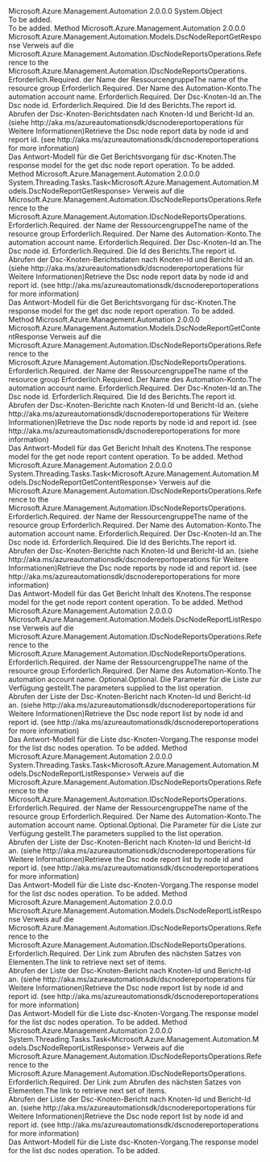 <Type Name="DscNodeReportsOperationsExtensions" FullName="Microsoft.Azure.Management.Automation.DscNodeReportsOperationsExtensions">
  <TypeSignature Language="C#" Value="public static class DscNodeReportsOperationsExtensions" />
  <TypeSignature Language="ILAsm" Value=".class public auto ansi abstract sealed beforefieldinit DscNodeReportsOperationsExtensions extends System.Object" />
  <TypeSignature Language="DocId" Value="T:Microsoft.Azure.Management.Automation.DscNodeReportsOperationsExtensions" />
  <TypeSignature Language="VB.NET" Value="Public Module DscNodeReportsOperationsExtensions" />
  <TypeSignature Language="F#" Value="type DscNodeReportsOperationsExtensions = class" />
  <AssemblyInfo>
    <AssemblyName>Microsoft.Azure.Management.Automation</AssemblyName>
    <AssemblyVersion>2.0.0.0</AssemblyVersion>
  </AssemblyInfo>
  <Base>
    <BaseTypeName>System.Object</BaseTypeName>
  </Base>
  <Interfaces />
  <Docs>
    <summary>To be added.</summary>
    <remarks>To be added.</remarks>
  </Docs>
  <Members>
    <Member MemberName="Get">
      <MemberSignature Language="C#" Value="public static Microsoft.Azure.Management.Automation.Models.DscNodeReportGetResponse Get (this Microsoft.Azure.Management.Automation.IDscNodeReportsOperations operations, string resourceGroupName, string automationAccount, Guid nodeId, Guid reportId);" />
      <MemberSignature Language="ILAsm" Value=".method public static hidebysig class Microsoft.Azure.Management.Automation.Models.DscNodeReportGetResponse Get(class Microsoft.Azure.Management.Automation.IDscNodeReportsOperations operations, string resourceGroupName, string automationAccount, valuetype System.Guid nodeId, valuetype System.Guid reportId) cil managed" />
      <MemberSignature Language="DocId" Value="M:Microsoft.Azure.Management.Automation.DscNodeReportsOperationsExtensions.Get(Microsoft.Azure.Management.Automation.IDscNodeReportsOperations,System.String,System.String,System.Guid,System.Guid)" />
      <MemberSignature Language="VB.NET" Value="&lt;Extension()&gt;&#xA;Public Function Get (operations As IDscNodeReportsOperations, resourceGroupName As String, automationAccount As String, nodeId As Guid, reportId As Guid) As DscNodeReportGetResponse" />
      <MemberSignature Language="F#" Value="static member Get : Microsoft.Azure.Management.Automation.IDscNodeReportsOperations * string * string * Guid * Guid -&gt; Microsoft.Azure.Management.Automation.Models.DscNodeReportGetResponse" Usage="Microsoft.Azure.Management.Automation.DscNodeReportsOperationsExtensions.Get (operations, resourceGroupName, automationAccount, nodeId, reportId)" />
      <MemberType>Method</MemberType>
      <AssemblyInfo>
        <AssemblyName>Microsoft.Azure.Management.Automation</AssemblyName>
        <AssemblyVersion>2.0.0.0</AssemblyVersion>
      </AssemblyInfo>
      <ReturnValue>
        <ReturnType>Microsoft.Azure.Management.Automation.Models.DscNodeReportGetResponse</ReturnType>
      </ReturnValue>
      <Parameters>
        <Parameter Name="operations" Type="Microsoft.Azure.Management.Automation.IDscNodeReportsOperations" RefType="this" />
        <Parameter Name="resourceGroupName" Type="System.String" />
        <Parameter Name="automationAccount" Type="System.String" />
        <Parameter Name="nodeId" Type="System.Guid" />
        <Parameter Name="reportId" Type="System.Guid" />
      </Parameters>
      <Docs>
        <param name="operations">
            <span data-ttu-id="f7d78-101">Verweis auf die Microsoft.Azure.Management.Automation.IDscNodeReportsOperations.</span><span class="sxs-lookup"><span data-stu-id="f7d78-101">Reference to the Microsoft.Azure.Management.Automation.IDscNodeReportsOperations.</span></span>
            </param>
        <param name="resourceGroupName">
            <span data-ttu-id="f7d78-102">Erforderlich.</span><span class="sxs-lookup"><span data-stu-id="f7d78-102">Required.</span></span> <span data-ttu-id="f7d78-103">der Name der Ressourcengruppe</span><span class="sxs-lookup"><span data-stu-id="f7d78-103">The name of the resource group</span></span>
            </param>
        <param name="automationAccount">
            <span data-ttu-id="f7d78-104">Erforderlich.</span><span class="sxs-lookup"><span data-stu-id="f7d78-104">Required.</span></span> <span data-ttu-id="f7d78-105">Der Name des Automation-Konto.</span><span class="sxs-lookup"><span data-stu-id="f7d78-105">The automation account name.</span></span>
            </param>
        <param name="nodeId">
            <span data-ttu-id="f7d78-106">Erforderlich.</span><span class="sxs-lookup"><span data-stu-id="f7d78-106">Required.</span></span> <span data-ttu-id="f7d78-107">Der Dsc-Knoten-Id an.</span><span class="sxs-lookup"><span data-stu-id="f7d78-107">The Dsc node id.</span></span>
            </param>
        <param name="reportId">
            <span data-ttu-id="f7d78-108">Erforderlich.</span><span class="sxs-lookup"><span data-stu-id="f7d78-108">Required.</span></span> <span data-ttu-id="f7d78-109">Die Id des Berichts.</span><span class="sxs-lookup"><span data-stu-id="f7d78-109">The report id.</span></span>
            </param>
        <summary>
            <span data-ttu-id="f7d78-110">Abrufen der Dsc-Knoten-Berichtsdaten nach Knoten-Id und Bericht-Id an.  (siehe http://aka.ms/azureautomationsdk/dscnodereportoperations für Weitere Informationen)</span><span class="sxs-lookup"><span data-stu-id="f7d78-110">Retrieve the Dsc node report data by node id and report id.  (see http://aka.ms/azureautomationsdk/dscnodereportoperations for more information)</span></span>
            </summary>
        <returns>
            <span data-ttu-id="f7d78-111">Das Antwort-Modell für die Get Berichtsvorgang für dsc-Knoten.</span><span class="sxs-lookup"><span data-stu-id="f7d78-111">The response model for the get dsc node report operation.</span></span>
            </returns>
        <remarks>To be added.</remarks>
      </Docs>
    </Member>
    <Member MemberName="GetAsync">
      <MemberSignature Language="C#" Value="public static System.Threading.Tasks.Task&lt;Microsoft.Azure.Management.Automation.Models.DscNodeReportGetResponse&gt; GetAsync (this Microsoft.Azure.Management.Automation.IDscNodeReportsOperations operations, string resourceGroupName, string automationAccount, Guid nodeId, Guid reportId);" />
      <MemberSignature Language="ILAsm" Value=".method public static hidebysig class System.Threading.Tasks.Task`1&lt;class Microsoft.Azure.Management.Automation.Models.DscNodeReportGetResponse&gt; GetAsync(class Microsoft.Azure.Management.Automation.IDscNodeReportsOperations operations, string resourceGroupName, string automationAccount, valuetype System.Guid nodeId, valuetype System.Guid reportId) cil managed" />
      <MemberSignature Language="DocId" Value="M:Microsoft.Azure.Management.Automation.DscNodeReportsOperationsExtensions.GetAsync(Microsoft.Azure.Management.Automation.IDscNodeReportsOperations,System.String,System.String,System.Guid,System.Guid)" />
      <MemberSignature Language="VB.NET" Value="&lt;Extension()&gt;&#xA;Public Function GetAsync (operations As IDscNodeReportsOperations, resourceGroupName As String, automationAccount As String, nodeId As Guid, reportId As Guid) As Task(Of DscNodeReportGetResponse)" />
      <MemberSignature Language="F#" Value="static member GetAsync : Microsoft.Azure.Management.Automation.IDscNodeReportsOperations * string * string * Guid * Guid -&gt; System.Threading.Tasks.Task&lt;Microsoft.Azure.Management.Automation.Models.DscNodeReportGetResponse&gt;" Usage="Microsoft.Azure.Management.Automation.DscNodeReportsOperationsExtensions.GetAsync (operations, resourceGroupName, automationAccount, nodeId, reportId)" />
      <MemberType>Method</MemberType>
      <AssemblyInfo>
        <AssemblyName>Microsoft.Azure.Management.Automation</AssemblyName>
        <AssemblyVersion>2.0.0.0</AssemblyVersion>
      </AssemblyInfo>
      <ReturnValue>
        <ReturnType>System.Threading.Tasks.Task&lt;Microsoft.Azure.Management.Automation.Models.DscNodeReportGetResponse&gt;</ReturnType>
      </ReturnValue>
      <Parameters>
        <Parameter Name="operations" Type="Microsoft.Azure.Management.Automation.IDscNodeReportsOperations" RefType="this" />
        <Parameter Name="resourceGroupName" Type="System.String" />
        <Parameter Name="automationAccount" Type="System.String" />
        <Parameter Name="nodeId" Type="System.Guid" />
        <Parameter Name="reportId" Type="System.Guid" />
      </Parameters>
      <Docs>
        <param name="operations">
            <span data-ttu-id="f7d78-112">Verweis auf die Microsoft.Azure.Management.Automation.IDscNodeReportsOperations.</span><span class="sxs-lookup"><span data-stu-id="f7d78-112">Reference to the Microsoft.Azure.Management.Automation.IDscNodeReportsOperations.</span></span>
            </param>
        <param name="resourceGroupName">
            <span data-ttu-id="f7d78-113">Erforderlich.</span><span class="sxs-lookup"><span data-stu-id="f7d78-113">Required.</span></span> <span data-ttu-id="f7d78-114">der Name der Ressourcengruppe</span><span class="sxs-lookup"><span data-stu-id="f7d78-114">The name of the resource group</span></span>
            </param>
        <param name="automationAccount">
            <span data-ttu-id="f7d78-115">Erforderlich.</span><span class="sxs-lookup"><span data-stu-id="f7d78-115">Required.</span></span> <span data-ttu-id="f7d78-116">Der Name des Automation-Konto.</span><span class="sxs-lookup"><span data-stu-id="f7d78-116">The automation account name.</span></span>
            </param>
        <param name="nodeId">
            <span data-ttu-id="f7d78-117">Erforderlich.</span><span class="sxs-lookup"><span data-stu-id="f7d78-117">Required.</span></span> <span data-ttu-id="f7d78-118">Der Dsc-Knoten-Id an.</span><span class="sxs-lookup"><span data-stu-id="f7d78-118">The Dsc node id.</span></span>
            </param>
        <param name="reportId">
            <span data-ttu-id="f7d78-119">Erforderlich.</span><span class="sxs-lookup"><span data-stu-id="f7d78-119">Required.</span></span> <span data-ttu-id="f7d78-120">Die Id des Berichts.</span><span class="sxs-lookup"><span data-stu-id="f7d78-120">The report id.</span></span>
            </param>
        <summary>
            <span data-ttu-id="f7d78-121">Abrufen der Dsc-Knoten-Berichtsdaten nach Knoten-Id und Bericht-Id an.  (siehe http://aka.ms/azureautomationsdk/dscnodereportoperations für Weitere Informationen)</span><span class="sxs-lookup"><span data-stu-id="f7d78-121">Retrieve the Dsc node report data by node id and report id.  (see http://aka.ms/azureautomationsdk/dscnodereportoperations for more information)</span></span>
            </summary>
        <returns>
            <span data-ttu-id="f7d78-122">Das Antwort-Modell für die Get Berichtsvorgang für dsc-Knoten.</span><span class="sxs-lookup"><span data-stu-id="f7d78-122">The response model for the get dsc node report operation.</span></span>
            </returns>
        <remarks>To be added.</remarks>
      </Docs>
    </Member>
    <Member MemberName="GetContent">
      <MemberSignature Language="C#" Value="public static Microsoft.Azure.Management.Automation.Models.DscNodeReportGetContentResponse GetContent (this Microsoft.Azure.Management.Automation.IDscNodeReportsOperations operations, string resourceGroupName, string automationAccount, Guid nodeId, Guid reportId);" />
      <MemberSignature Language="ILAsm" Value=".method public static hidebysig class Microsoft.Azure.Management.Automation.Models.DscNodeReportGetContentResponse GetContent(class Microsoft.Azure.Management.Automation.IDscNodeReportsOperations operations, string resourceGroupName, string automationAccount, valuetype System.Guid nodeId, valuetype System.Guid reportId) cil managed" />
      <MemberSignature Language="DocId" Value="M:Microsoft.Azure.Management.Automation.DscNodeReportsOperationsExtensions.GetContent(Microsoft.Azure.Management.Automation.IDscNodeReportsOperations,System.String,System.String,System.Guid,System.Guid)" />
      <MemberSignature Language="VB.NET" Value="&lt;Extension()&gt;&#xA;Public Function GetContent (operations As IDscNodeReportsOperations, resourceGroupName As String, automationAccount As String, nodeId As Guid, reportId As Guid) As DscNodeReportGetContentResponse" />
      <MemberSignature Language="F#" Value="static member GetContent : Microsoft.Azure.Management.Automation.IDscNodeReportsOperations * string * string * Guid * Guid -&gt; Microsoft.Azure.Management.Automation.Models.DscNodeReportGetContentResponse" Usage="Microsoft.Azure.Management.Automation.DscNodeReportsOperationsExtensions.GetContent (operations, resourceGroupName, automationAccount, nodeId, reportId)" />
      <MemberType>Method</MemberType>
      <AssemblyInfo>
        <AssemblyName>Microsoft.Azure.Management.Automation</AssemblyName>
        <AssemblyVersion>2.0.0.0</AssemblyVersion>
      </AssemblyInfo>
      <ReturnValue>
        <ReturnType>Microsoft.Azure.Management.Automation.Models.DscNodeReportGetContentResponse</ReturnType>
      </ReturnValue>
      <Parameters>
        <Parameter Name="operations" Type="Microsoft.Azure.Management.Automation.IDscNodeReportsOperations" RefType="this" />
        <Parameter Name="resourceGroupName" Type="System.String" />
        <Parameter Name="automationAccount" Type="System.String" />
        <Parameter Name="nodeId" Type="System.Guid" />
        <Parameter Name="reportId" Type="System.Guid" />
      </Parameters>
      <Docs>
        <param name="operations">
            <span data-ttu-id="f7d78-123">Verweis auf die Microsoft.Azure.Management.Automation.IDscNodeReportsOperations.</span><span class="sxs-lookup"><span data-stu-id="f7d78-123">Reference to the Microsoft.Azure.Management.Automation.IDscNodeReportsOperations.</span></span>
            </param>
        <param name="resourceGroupName">
            <span data-ttu-id="f7d78-124">Erforderlich.</span><span class="sxs-lookup"><span data-stu-id="f7d78-124">Required.</span></span> <span data-ttu-id="f7d78-125">der Name der Ressourcengruppe</span><span class="sxs-lookup"><span data-stu-id="f7d78-125">The name of the resource group</span></span>
            </param>
        <param name="automationAccount">
            <span data-ttu-id="f7d78-126">Erforderlich.</span><span class="sxs-lookup"><span data-stu-id="f7d78-126">Required.</span></span> <span data-ttu-id="f7d78-127">Der Name des Automation-Konto.</span><span class="sxs-lookup"><span data-stu-id="f7d78-127">The automation account name.</span></span>
            </param>
        <param name="nodeId">
            <span data-ttu-id="f7d78-128">Erforderlich.</span><span class="sxs-lookup"><span data-stu-id="f7d78-128">Required.</span></span> <span data-ttu-id="f7d78-129">Der Dsc-Knoten-Id an.</span><span class="sxs-lookup"><span data-stu-id="f7d78-129">The Dsc node id.</span></span>
            </param>
        <param name="reportId">
            <span data-ttu-id="f7d78-130">Erforderlich.</span><span class="sxs-lookup"><span data-stu-id="f7d78-130">Required.</span></span> <span data-ttu-id="f7d78-131">Die Id des Berichts.</span><span class="sxs-lookup"><span data-stu-id="f7d78-131">The report id.</span></span>
            </param>
        <summary>
            <span data-ttu-id="f7d78-132">Abrufen der Dsc-Knoten-Berichte nach Knoten-Id und Bericht-Id an.  (siehe http://aka.ms/azureautomationsdk/dscnodereportoperations für Weitere Informationen)</span><span class="sxs-lookup"><span data-stu-id="f7d78-132">Retrieve the Dsc node reports by node id and report id.  (see http://aka.ms/azureautomationsdk/dscnodereportoperations for more information)</span></span>
            </summary>
        <returns>
            <span data-ttu-id="f7d78-133">Das Antwort-Modell für das Get Bericht Inhalt des Knotens.</span><span class="sxs-lookup"><span data-stu-id="f7d78-133">The response model for the get node report content operation.</span></span>
            </returns>
        <remarks>To be added.</remarks>
      </Docs>
    </Member>
    <Member MemberName="GetContentAsync">
      <MemberSignature Language="C#" Value="public static System.Threading.Tasks.Task&lt;Microsoft.Azure.Management.Automation.Models.DscNodeReportGetContentResponse&gt; GetContentAsync (this Microsoft.Azure.Management.Automation.IDscNodeReportsOperations operations, string resourceGroupName, string automationAccount, Guid nodeId, Guid reportId);" />
      <MemberSignature Language="ILAsm" Value=".method public static hidebysig class System.Threading.Tasks.Task`1&lt;class Microsoft.Azure.Management.Automation.Models.DscNodeReportGetContentResponse&gt; GetContentAsync(class Microsoft.Azure.Management.Automation.IDscNodeReportsOperations operations, string resourceGroupName, string automationAccount, valuetype System.Guid nodeId, valuetype System.Guid reportId) cil managed" />
      <MemberSignature Language="DocId" Value="M:Microsoft.Azure.Management.Automation.DscNodeReportsOperationsExtensions.GetContentAsync(Microsoft.Azure.Management.Automation.IDscNodeReportsOperations,System.String,System.String,System.Guid,System.Guid)" />
      <MemberSignature Language="VB.NET" Value="&lt;Extension()&gt;&#xA;Public Function GetContentAsync (operations As IDscNodeReportsOperations, resourceGroupName As String, automationAccount As String, nodeId As Guid, reportId As Guid) As Task(Of DscNodeReportGetContentResponse)" />
      <MemberSignature Language="F#" Value="static member GetContentAsync : Microsoft.Azure.Management.Automation.IDscNodeReportsOperations * string * string * Guid * Guid -&gt; System.Threading.Tasks.Task&lt;Microsoft.Azure.Management.Automation.Models.DscNodeReportGetContentResponse&gt;" Usage="Microsoft.Azure.Management.Automation.DscNodeReportsOperationsExtensions.GetContentAsync (operations, resourceGroupName, automationAccount, nodeId, reportId)" />
      <MemberType>Method</MemberType>
      <AssemblyInfo>
        <AssemblyName>Microsoft.Azure.Management.Automation</AssemblyName>
        <AssemblyVersion>2.0.0.0</AssemblyVersion>
      </AssemblyInfo>
      <ReturnValue>
        <ReturnType>System.Threading.Tasks.Task&lt;Microsoft.Azure.Management.Automation.Models.DscNodeReportGetContentResponse&gt;</ReturnType>
      </ReturnValue>
      <Parameters>
        <Parameter Name="operations" Type="Microsoft.Azure.Management.Automation.IDscNodeReportsOperations" RefType="this" />
        <Parameter Name="resourceGroupName" Type="System.String" />
        <Parameter Name="automationAccount" Type="System.String" />
        <Parameter Name="nodeId" Type="System.Guid" />
        <Parameter Name="reportId" Type="System.Guid" />
      </Parameters>
      <Docs>
        <param name="operations">
            <span data-ttu-id="f7d78-134">Verweis auf die Microsoft.Azure.Management.Automation.IDscNodeReportsOperations.</span><span class="sxs-lookup"><span data-stu-id="f7d78-134">Reference to the Microsoft.Azure.Management.Automation.IDscNodeReportsOperations.</span></span>
            </param>
        <param name="resourceGroupName">
            <span data-ttu-id="f7d78-135">Erforderlich.</span><span class="sxs-lookup"><span data-stu-id="f7d78-135">Required.</span></span> <span data-ttu-id="f7d78-136">der Name der Ressourcengruppe</span><span class="sxs-lookup"><span data-stu-id="f7d78-136">The name of the resource group</span></span>
            </param>
        <param name="automationAccount">
            <span data-ttu-id="f7d78-137">Erforderlich.</span><span class="sxs-lookup"><span data-stu-id="f7d78-137">Required.</span></span> <span data-ttu-id="f7d78-138">Der Name des Automation-Konto.</span><span class="sxs-lookup"><span data-stu-id="f7d78-138">The automation account name.</span></span>
            </param>
        <param name="nodeId">
            <span data-ttu-id="f7d78-139">Erforderlich.</span><span class="sxs-lookup"><span data-stu-id="f7d78-139">Required.</span></span> <span data-ttu-id="f7d78-140">Der Dsc-Knoten-Id an.</span><span class="sxs-lookup"><span data-stu-id="f7d78-140">The Dsc node id.</span></span>
            </param>
        <param name="reportId">
            <span data-ttu-id="f7d78-141">Erforderlich.</span><span class="sxs-lookup"><span data-stu-id="f7d78-141">Required.</span></span> <span data-ttu-id="f7d78-142">Die Id des Berichts.</span><span class="sxs-lookup"><span data-stu-id="f7d78-142">The report id.</span></span>
            </param>
        <summary>
            <span data-ttu-id="f7d78-143">Abrufen der Dsc-Knoten-Berichte nach Knoten-Id und Bericht-Id an.  (siehe http://aka.ms/azureautomationsdk/dscnodereportoperations für Weitere Informationen)</span><span class="sxs-lookup"><span data-stu-id="f7d78-143">Retrieve the Dsc node reports by node id and report id.  (see http://aka.ms/azureautomationsdk/dscnodereportoperations for more information)</span></span>
            </summary>
        <returns>
            <span data-ttu-id="f7d78-144">Das Antwort-Modell für das Get Bericht Inhalt des Knotens.</span><span class="sxs-lookup"><span data-stu-id="f7d78-144">The response model for the get node report content operation.</span></span>
            </returns>
        <remarks>To be added.</remarks>
      </Docs>
    </Member>
    <Member MemberName="List">
      <MemberSignature Language="C#" Value="public static Microsoft.Azure.Management.Automation.Models.DscNodeReportListResponse List (this Microsoft.Azure.Management.Automation.IDscNodeReportsOperations operations, string resourceGroupName, string automationAccount, Microsoft.Azure.Management.Automation.Models.DscNodeReportListParameters parameters);" />
      <MemberSignature Language="ILAsm" Value=".method public static hidebysig class Microsoft.Azure.Management.Automation.Models.DscNodeReportListResponse List(class Microsoft.Azure.Management.Automation.IDscNodeReportsOperations operations, string resourceGroupName, string automationAccount, class Microsoft.Azure.Management.Automation.Models.DscNodeReportListParameters parameters) cil managed" />
      <MemberSignature Language="DocId" Value="M:Microsoft.Azure.Management.Automation.DscNodeReportsOperationsExtensions.List(Microsoft.Azure.Management.Automation.IDscNodeReportsOperations,System.String,System.String,Microsoft.Azure.Management.Automation.Models.DscNodeReportListParameters)" />
      <MemberSignature Language="VB.NET" Value="&lt;Extension()&gt;&#xA;Public Function List (operations As IDscNodeReportsOperations, resourceGroupName As String, automationAccount As String, parameters As DscNodeReportListParameters) As DscNodeReportListResponse" />
      <MemberSignature Language="F#" Value="static member List : Microsoft.Azure.Management.Automation.IDscNodeReportsOperations * string * string * Microsoft.Azure.Management.Automation.Models.DscNodeReportListParameters -&gt; Microsoft.Azure.Management.Automation.Models.DscNodeReportListResponse" Usage="Microsoft.Azure.Management.Automation.DscNodeReportsOperationsExtensions.List (operations, resourceGroupName, automationAccount, parameters)" />
      <MemberType>Method</MemberType>
      <AssemblyInfo>
        <AssemblyName>Microsoft.Azure.Management.Automation</AssemblyName>
        <AssemblyVersion>2.0.0.0</AssemblyVersion>
      </AssemblyInfo>
      <ReturnValue>
        <ReturnType>Microsoft.Azure.Management.Automation.Models.DscNodeReportListResponse</ReturnType>
      </ReturnValue>
      <Parameters>
        <Parameter Name="operations" Type="Microsoft.Azure.Management.Automation.IDscNodeReportsOperations" RefType="this" />
        <Parameter Name="resourceGroupName" Type="System.String" />
        <Parameter Name="automationAccount" Type="System.String" />
        <Parameter Name="parameters" Type="Microsoft.Azure.Management.Automation.Models.DscNodeReportListParameters" />
      </Parameters>
      <Docs>
        <param name="operations">
            <span data-ttu-id="f7d78-145">Verweis auf die Microsoft.Azure.Management.Automation.IDscNodeReportsOperations.</span><span class="sxs-lookup"><span data-stu-id="f7d78-145">Reference to the Microsoft.Azure.Management.Automation.IDscNodeReportsOperations.</span></span>
            </param>
        <param name="resourceGroupName">
            <span data-ttu-id="f7d78-146">Erforderlich.</span><span class="sxs-lookup"><span data-stu-id="f7d78-146">Required.</span></span> <span data-ttu-id="f7d78-147">der Name der Ressourcengruppe</span><span class="sxs-lookup"><span data-stu-id="f7d78-147">The name of the resource group</span></span>
            </param>
        <param name="automationAccount">
            <span data-ttu-id="f7d78-148">Erforderlich.</span><span class="sxs-lookup"><span data-stu-id="f7d78-148">Required.</span></span> <span data-ttu-id="f7d78-149">Der Name des Automation-Konto.</span><span class="sxs-lookup"><span data-stu-id="f7d78-149">The automation account name.</span></span>
            </param>
        <param name="parameters">
            <span data-ttu-id="f7d78-150">Optional.</span><span class="sxs-lookup"><span data-stu-id="f7d78-150">Optional.</span></span> <span data-ttu-id="f7d78-151">Die Parameter für die Liste zur Verfügung gestellt.</span><span class="sxs-lookup"><span data-stu-id="f7d78-151">The parameters supplied to the list operation.</span></span>
            </param>
        <summary>
            <span data-ttu-id="f7d78-152">Abrufen der Liste der Dsc-Knoten-Bericht nach Knoten-Id und Bericht-Id an.  (siehe http://aka.ms/azureautomationsdk/dscnodereportoperations für Weitere Informationen)</span><span class="sxs-lookup"><span data-stu-id="f7d78-152">Retrieve the Dsc node report list by node id and report id.  (see http://aka.ms/azureautomationsdk/dscnodereportoperations for more information)</span></span>
            </summary>
        <returns>
            <span data-ttu-id="f7d78-153">Das Antwort-Modell für die Liste dsc-Knoten-Vorgang.</span><span class="sxs-lookup"><span data-stu-id="f7d78-153">The response model for the list dsc nodes operation.</span></span>
            </returns>
        <remarks>To be added.</remarks>
      </Docs>
    </Member>
    <Member MemberName="ListAsync">
      <MemberSignature Language="C#" Value="public static System.Threading.Tasks.Task&lt;Microsoft.Azure.Management.Automation.Models.DscNodeReportListResponse&gt; ListAsync (this Microsoft.Azure.Management.Automation.IDscNodeReportsOperations operations, string resourceGroupName, string automationAccount, Microsoft.Azure.Management.Automation.Models.DscNodeReportListParameters parameters);" />
      <MemberSignature Language="ILAsm" Value=".method public static hidebysig class System.Threading.Tasks.Task`1&lt;class Microsoft.Azure.Management.Automation.Models.DscNodeReportListResponse&gt; ListAsync(class Microsoft.Azure.Management.Automation.IDscNodeReportsOperations operations, string resourceGroupName, string automationAccount, class Microsoft.Azure.Management.Automation.Models.DscNodeReportListParameters parameters) cil managed" />
      <MemberSignature Language="DocId" Value="M:Microsoft.Azure.Management.Automation.DscNodeReportsOperationsExtensions.ListAsync(Microsoft.Azure.Management.Automation.IDscNodeReportsOperations,System.String,System.String,Microsoft.Azure.Management.Automation.Models.DscNodeReportListParameters)" />
      <MemberSignature Language="VB.NET" Value="&lt;Extension()&gt;&#xA;Public Function ListAsync (operations As IDscNodeReportsOperations, resourceGroupName As String, automationAccount As String, parameters As DscNodeReportListParameters) As Task(Of DscNodeReportListResponse)" />
      <MemberSignature Language="F#" Value="static member ListAsync : Microsoft.Azure.Management.Automation.IDscNodeReportsOperations * string * string * Microsoft.Azure.Management.Automation.Models.DscNodeReportListParameters -&gt; System.Threading.Tasks.Task&lt;Microsoft.Azure.Management.Automation.Models.DscNodeReportListResponse&gt;" Usage="Microsoft.Azure.Management.Automation.DscNodeReportsOperationsExtensions.ListAsync (operations, resourceGroupName, automationAccount, parameters)" />
      <MemberType>Method</MemberType>
      <AssemblyInfo>
        <AssemblyName>Microsoft.Azure.Management.Automation</AssemblyName>
        <AssemblyVersion>2.0.0.0</AssemblyVersion>
      </AssemblyInfo>
      <ReturnValue>
        <ReturnType>System.Threading.Tasks.Task&lt;Microsoft.Azure.Management.Automation.Models.DscNodeReportListResponse&gt;</ReturnType>
      </ReturnValue>
      <Parameters>
        <Parameter Name="operations" Type="Microsoft.Azure.Management.Automation.IDscNodeReportsOperations" RefType="this" />
        <Parameter Name="resourceGroupName" Type="System.String" />
        <Parameter Name="automationAccount" Type="System.String" />
        <Parameter Name="parameters" Type="Microsoft.Azure.Management.Automation.Models.DscNodeReportListParameters" />
      </Parameters>
      <Docs>
        <param name="operations">
            <span data-ttu-id="f7d78-154">Verweis auf die Microsoft.Azure.Management.Automation.IDscNodeReportsOperations.</span><span class="sxs-lookup"><span data-stu-id="f7d78-154">Reference to the Microsoft.Azure.Management.Automation.IDscNodeReportsOperations.</span></span>
            </param>
        <param name="resourceGroupName">
            <span data-ttu-id="f7d78-155">Erforderlich.</span><span class="sxs-lookup"><span data-stu-id="f7d78-155">Required.</span></span> <span data-ttu-id="f7d78-156">der Name der Ressourcengruppe</span><span class="sxs-lookup"><span data-stu-id="f7d78-156">The name of the resource group</span></span>
            </param>
        <param name="automationAccount">
            <span data-ttu-id="f7d78-157">Erforderlich.</span><span class="sxs-lookup"><span data-stu-id="f7d78-157">Required.</span></span> <span data-ttu-id="f7d78-158">Der Name des Automation-Konto.</span><span class="sxs-lookup"><span data-stu-id="f7d78-158">The automation account name.</span></span>
            </param>
        <param name="parameters">
            <span data-ttu-id="f7d78-159">Optional.</span><span class="sxs-lookup"><span data-stu-id="f7d78-159">Optional.</span></span> <span data-ttu-id="f7d78-160">Die Parameter für die Liste zur Verfügung gestellt.</span><span class="sxs-lookup"><span data-stu-id="f7d78-160">The parameters supplied to the list operation.</span></span>
            </param>
        <summary>
            <span data-ttu-id="f7d78-161">Abrufen der Liste der Dsc-Knoten-Bericht nach Knoten-Id und Bericht-Id an.  (siehe http://aka.ms/azureautomationsdk/dscnodereportoperations für Weitere Informationen)</span><span class="sxs-lookup"><span data-stu-id="f7d78-161">Retrieve the Dsc node report list by node id and report id.  (see http://aka.ms/azureautomationsdk/dscnodereportoperations for more information)</span></span>
            </summary>
        <returns>
            <span data-ttu-id="f7d78-162">Das Antwort-Modell für die Liste dsc-Knoten-Vorgang.</span><span class="sxs-lookup"><span data-stu-id="f7d78-162">The response model for the list dsc nodes operation.</span></span>
            </returns>
        <remarks>To be added.</remarks>
      </Docs>
    </Member>
    <Member MemberName="ListNext">
      <MemberSignature Language="C#" Value="public static Microsoft.Azure.Management.Automation.Models.DscNodeReportListResponse ListNext (this Microsoft.Azure.Management.Automation.IDscNodeReportsOperations operations, string nextLink);" />
      <MemberSignature Language="ILAsm" Value=".method public static hidebysig class Microsoft.Azure.Management.Automation.Models.DscNodeReportListResponse ListNext(class Microsoft.Azure.Management.Automation.IDscNodeReportsOperations operations, string nextLink) cil managed" />
      <MemberSignature Language="DocId" Value="M:Microsoft.Azure.Management.Automation.DscNodeReportsOperationsExtensions.ListNext(Microsoft.Azure.Management.Automation.IDscNodeReportsOperations,System.String)" />
      <MemberSignature Language="VB.NET" Value="&lt;Extension()&gt;&#xA;Public Function ListNext (operations As IDscNodeReportsOperations, nextLink As String) As DscNodeReportListResponse" />
      <MemberSignature Language="F#" Value="static member ListNext : Microsoft.Azure.Management.Automation.IDscNodeReportsOperations * string -&gt; Microsoft.Azure.Management.Automation.Models.DscNodeReportListResponse" Usage="Microsoft.Azure.Management.Automation.DscNodeReportsOperationsExtensions.ListNext (operations, nextLink)" />
      <MemberType>Method</MemberType>
      <AssemblyInfo>
        <AssemblyName>Microsoft.Azure.Management.Automation</AssemblyName>
        <AssemblyVersion>2.0.0.0</AssemblyVersion>
      </AssemblyInfo>
      <ReturnValue>
        <ReturnType>Microsoft.Azure.Management.Automation.Models.DscNodeReportListResponse</ReturnType>
      </ReturnValue>
      <Parameters>
        <Parameter Name="operations" Type="Microsoft.Azure.Management.Automation.IDscNodeReportsOperations" RefType="this" />
        <Parameter Name="nextLink" Type="System.String" />
      </Parameters>
      <Docs>
        <param name="operations">
            <span data-ttu-id="f7d78-163">Verweis auf die Microsoft.Azure.Management.Automation.IDscNodeReportsOperations.</span><span class="sxs-lookup"><span data-stu-id="f7d78-163">Reference to the Microsoft.Azure.Management.Automation.IDscNodeReportsOperations.</span></span>
            </param>
        <param name="nextLink">
            <span data-ttu-id="f7d78-164">Erforderlich.</span><span class="sxs-lookup"><span data-stu-id="f7d78-164">Required.</span></span> <span data-ttu-id="f7d78-165">Der Link zum Abrufen des nächsten Satzes von Elementen.</span><span class="sxs-lookup"><span data-stu-id="f7d78-165">The link to retrieve next set of items.</span></span>
            </param>
        <summary>
            <span data-ttu-id="f7d78-166">Abrufen der Liste der Dsc-Knoten-Bericht nach Knoten-Id und Bericht-Id an.  (siehe http://aka.ms/azureautomationsdk/dscnodereportoperations für Weitere Informationen)</span><span class="sxs-lookup"><span data-stu-id="f7d78-166">Retrieve the Dsc node report list by node id and report id.  (see http://aka.ms/azureautomationsdk/dscnodereportoperations for more information)</span></span>
            </summary>
        <returns>
            <span data-ttu-id="f7d78-167">Das Antwort-Modell für die Liste dsc-Knoten-Vorgang.</span><span class="sxs-lookup"><span data-stu-id="f7d78-167">The response model for the list dsc nodes operation.</span></span>
            </returns>
        <remarks>To be added.</remarks>
      </Docs>
    </Member>
    <Member MemberName="ListNextAsync">
      <MemberSignature Language="C#" Value="public static System.Threading.Tasks.Task&lt;Microsoft.Azure.Management.Automation.Models.DscNodeReportListResponse&gt; ListNextAsync (this Microsoft.Azure.Management.Automation.IDscNodeReportsOperations operations, string nextLink);" />
      <MemberSignature Language="ILAsm" Value=".method public static hidebysig class System.Threading.Tasks.Task`1&lt;class Microsoft.Azure.Management.Automation.Models.DscNodeReportListResponse&gt; ListNextAsync(class Microsoft.Azure.Management.Automation.IDscNodeReportsOperations operations, string nextLink) cil managed" />
      <MemberSignature Language="DocId" Value="M:Microsoft.Azure.Management.Automation.DscNodeReportsOperationsExtensions.ListNextAsync(Microsoft.Azure.Management.Automation.IDscNodeReportsOperations,System.String)" />
      <MemberSignature Language="VB.NET" Value="&lt;Extension()&gt;&#xA;Public Function ListNextAsync (operations As IDscNodeReportsOperations, nextLink As String) As Task(Of DscNodeReportListResponse)" />
      <MemberSignature Language="F#" Value="static member ListNextAsync : Microsoft.Azure.Management.Automation.IDscNodeReportsOperations * string -&gt; System.Threading.Tasks.Task&lt;Microsoft.Azure.Management.Automation.Models.DscNodeReportListResponse&gt;" Usage="Microsoft.Azure.Management.Automation.DscNodeReportsOperationsExtensions.ListNextAsync (operations, nextLink)" />
      <MemberType>Method</MemberType>
      <AssemblyInfo>
        <AssemblyName>Microsoft.Azure.Management.Automation</AssemblyName>
        <AssemblyVersion>2.0.0.0</AssemblyVersion>
      </AssemblyInfo>
      <ReturnValue>
        <ReturnType>System.Threading.Tasks.Task&lt;Microsoft.Azure.Management.Automation.Models.DscNodeReportListResponse&gt;</ReturnType>
      </ReturnValue>
      <Parameters>
        <Parameter Name="operations" Type="Microsoft.Azure.Management.Automation.IDscNodeReportsOperations" RefType="this" />
        <Parameter Name="nextLink" Type="System.String" />
      </Parameters>
      <Docs>
        <param name="operations">
            <span data-ttu-id="f7d78-168">Verweis auf die Microsoft.Azure.Management.Automation.IDscNodeReportsOperations.</span><span class="sxs-lookup"><span data-stu-id="f7d78-168">Reference to the Microsoft.Azure.Management.Automation.IDscNodeReportsOperations.</span></span>
            </param>
        <param name="nextLink">
            <span data-ttu-id="f7d78-169">Erforderlich.</span><span class="sxs-lookup"><span data-stu-id="f7d78-169">Required.</span></span> <span data-ttu-id="f7d78-170">Der Link zum Abrufen des nächsten Satzes von Elementen.</span><span class="sxs-lookup"><span data-stu-id="f7d78-170">The link to retrieve next set of items.</span></span>
            </param>
        <summary>
            <span data-ttu-id="f7d78-171">Abrufen der Liste der Dsc-Knoten-Bericht nach Knoten-Id und Bericht-Id an.  (siehe http://aka.ms/azureautomationsdk/dscnodereportoperations für Weitere Informationen)</span><span class="sxs-lookup"><span data-stu-id="f7d78-171">Retrieve the Dsc node report list by node id and report id.  (see http://aka.ms/azureautomationsdk/dscnodereportoperations for more information)</span></span>
            </summary>
        <returns>
            <span data-ttu-id="f7d78-172">Das Antwort-Modell für die Liste dsc-Knoten-Vorgang.</span><span class="sxs-lookup"><span data-stu-id="f7d78-172">The response model for the list dsc nodes operation.</span></span>
            </returns>
        <remarks>To be added.</remarks>
      </Docs>
    </Member>
  </Members>
</Type>